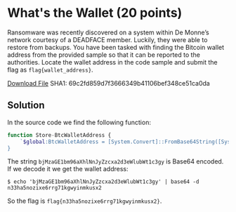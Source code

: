 # What's the Wallet (20 points)
Ransomware was recently discovered on a system within De Monne’s network courtesy of a DEADFACE member. Luckily, they were able to restore from backups. You have been tasked with finding the Bitcoin wallet address from the provided sample so that it can be reported to the authorities. Locate the wallet address in the code sample and submit the flag as `flag{wallet_address}`.

[Download File](https://tinyurl.com/4ep6etk7)
SHA1: 69c2fd859d7f3666349b41106bef348ce51ca0da

## Solution
In the source code we find the following function:
```php
function Store-BtcWalletAddress {
    `$global:BtcWalletAddress = [System.Convert]::FromBase64String([System.Text.Encoding]::UTF8.GetBytes('bjMzaGE1bm96aXhlNnJyZzcxa2d3eWlubWt1c3gy'))
}
```

The string `bjMzaGE1bm96aXhlNnJyZzcxa2d3eWlubWt1c3gy` is Base64 encoded. If we decode it we get the wallet address:
```
$ echo 'bjMzaGE1bm96aXhlNnJyZzcxa2d3eWlubWt1c3gy' | base64 -d
n33ha5nozixe6rrg71kgwyinmkusx2
```

So the flag is `flag{n33ha5nozixe6rrg71kgwyinmkusx2}`.